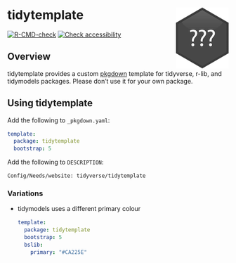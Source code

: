 
<!-- README.md is generated from README.Rmd. Please edit that file -->

# tidytemplate <img src="man/figures/logo.png" align="right" />

<!-- badges: start -->

[![R-CMD-check](https://github.com/tidyverse/tidytemplate/workflows/R-CMD-check/badge.svg)](https://github.com/tidyverse/tidytemplate/actions)
[![Check
accessibility](https://img.shields.io/badge/check-accessibility-orange.svg)](http://wave.webaim.org/report#/http://tidytemplate.tidyverse.org)
<!-- badges: end -->

## Overview

tidytemplate provides a custom [pkgdown](https://pkgdown.r-lib.org)
template for tidyverse, r-lib, and tidymodels packages. Please don’t use
it for your own package.

## Using tidytemplate

Add the following to `_pkgdown.yaml`:

``` yaml
template:
  package: tidytemplate
  bootstrap: 5
```

Add the following to `DESCRIPTION`:

    Config/Needs/website: tidyverse/tidytemplate

### Variations

-   tidymodels uses a different primary colour

    ``` yaml
    template:
      package: tidytemplate
      bootstrap: 5
      bslib:
        primary: "#CA225E"
    ```
